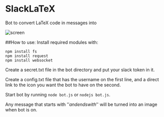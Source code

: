 # SlackLaTeX
Bot to convert LaTeX code in messages into 

![screen]

##How to use:
Install required modules with:
```
npm install fs
npm install request
npm install websocket
```

Create a secret.txt file in the bot directory and put your slack token in it.

Create a config.txt file that has the username on the first line, and a direct link to the icon you want the bot to have on the second.

Start bot by running `node bot.js` or `nodejs bot.js`.

Any message that starts with '$' and ends with '$' will be turned into an image when bot is on.


[screen]:http://i.imgur.com/7xbkJ6P.png
